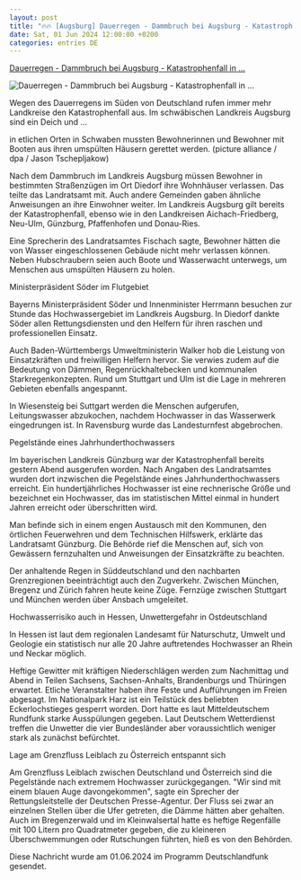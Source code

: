 ```yaml
---
layout: post
title: "🔥🔥 [Augsburg] Dauerregen - Dammbruch bei Augsburg - Katastrophenfall in ..."
date: Sat, 01 Jun 2024 12:00:00 +0200
categories: entries DE
---
```

[Dauerregen - Dammbruch bei Augsburg - Katastrophenfall in ...](https://www.deutschlandfunk.de/dammbruch-bei-augsburg-katastrophenfall-in-mehreren-sueddeutschen-landkreisen-100.html)

![Dauerregen - Dammbruch bei Augsburg - Katastrophenfall in ...](https://bilder.deutschlandfunk.de/17/8f/23/7d/178f237d-44c2-472d-810e-ff6f3e228433/feuerwehr-102-1920x1080.jpg)

Wegen des Dauerregens im Süden von Deutschland rufen immer mehr Landkreise den Katastrophenfall aus. Im schwäbischen Landkreis Augsburg sind ein Deich und ...

in etlichen Orten in Schwaben mussten Bewohnerinnen und Bewohner mit Booten aus ihren umspülten Häusern gerettet werden. (picture alliance / dpa / Jason Tschepljakow)

Nach dem Dammbruch im Landkreis Augsburg müssen Bewohner in bestimmten Straßenzügen im Ort Diedorf ihre Wohnhäuser verlassen. Das teilte das Landratsamt mit. Auch andere Gemeinden gaben ähnliche Anweisungen an ihre Einwohner weiter. Im Landkreis Augsburg gilt bereits der Katastrophenfall, ebenso wie in den Landkreisen Aichach-Friedberg, Neu-Ulm, Günzburg, Pfaffenhofen und Donau-Ries.

Eine Sprecherin des Landratsamtes Fischach sagte, Bewohner hätten die von Wasser eingeschlossenen Gebäude nicht mehr verlassen können. Neben Hubschraubern seien auch Boote und Wasserwacht unterwegs, um Menschen aus umspülten Häusern zu holen.

Ministerpräsident Söder im Flutgebiet

Bayerns Ministerpräsident Söder und Innenminister Herrmann besuchen zur Stunde das Hochwassergebiet im Landkreis Augsburg. In Diedorf dankte Söder allen Rettungsdiensten und den Helfern für ihren raschen und professionellen Einsatz.

Auch Baden-Württembergs Umweltministerin Walker hob die Leistung von Einsatzkräften und freiwilligen Helfern hervor. Sie verwies zudem auf die Bedeutung von Dämmen, Regenrückhaltebecken und kommunalen Starkregenkonzepten. Rund um Stuttgart und Ulm ist die Lage in mehreren Gebieten ebenfalls angespannt.

In Wiesensteig bei Suttgart werden die Menschen aufgerufen, Leitungswasser abzukochen, nachdem Hochwasser in das Wasserwerk eingedrungen ist. In Ravensburg wurde das Landesturnfest abgebrochen.

Pegelstände eines Jahrhunderthochwassers

Im bayerischen Landkreis Günzburg war der Katastrophenfall bereits gestern Abend ausgerufen worden. Nach Angaben des Landratsamtes wurden dort inzwischen die Pegelstände eines Jahrhunderthochwassers erreicht. Ein hundertjährliches Hochwasser ist eine rechnerische Größe und bezeichnet ein Hochwasser, das im statistischen Mittel einmal in hundert Jahren erreicht oder überschritten wird.

Man befinde sich in einem engen Austausch mit den Kommunen, den örtlichen Feuerwehren und dem Technischen Hilfswerk, erklärte das Landratsamt Günzburg. Die Behörde rief die Menschen auf, sich von Gewässern fernzuhalten und Anweisungen der Einsatzkräfte zu beachten.

Der anhaltende Regen in Süddeutschland und den nachbarten Grenzregionen beeinträchtigt auch den Zugverkehr. Zwischen München, Bregenz und Zürich fahren heute keine Züge. Fernzüge zwischen Stuttgart und München werden über Ansbach umgeleitet.

Hochwasserrisiko auch in Hessen, Unwettergefahr in Ostdeutschland

In Hessen ist laut dem regionalen Landesamt für Naturschutz, Umwelt und Geologie ein statistisch nur alle 20 Jahre auftretendes Hochwasser an Rhein und Neckar möglich.

Heftige Gewitter mit kräftigen Niederschlägen werden zum Nachmittag und Abend in Teilen Sachsens, Sachsen-Anhalts, Brandenburgs und Thüringen erwartet. Etliche Veranstalter haben ihre Feste und Aufführungen im Freien abgesagt. Im Nationalpark Harz ist ein Teilstück des beliebten Eckerlochstieges gesperrt worden. Dort hatte es laut Mitteldeutschem Rundfunk starke Ausspülungen gegeben. Laut Deutschem Wetterdienst treffen die Unwetter die vier Bundesländer aber voraussichtlich weniger stark als zunächst befürchtet.

Lage am Grenzfluss Leiblach zu Österreich entspannt sich

Am Grenzfluss Leiblach zwischen Deutschland und Österreich sind die Pegelstände nach extremem Hochwasser zurückgegangen. "Wir sind mit einem blauen Auge davongekommen", sagte ein Sprecher der Rettungsleitstelle der Deutschen Presse-Agentur. Der Fluss sei zwar an einzelnen Stellen über die Ufer getreten, die Dämme hätten aber gehalten. Auch im Bregenzerwald und im Kleinwalsertal hatte es heftige Regenfälle mit 100 Litern pro Quadratmeter gegeben, die zu kleineren Überschwemmungen oder Rutschungen führten, hieß es von den Behörden.

Diese Nachricht wurde am 01.06.2024 im Programm Deutschlandfunk gesendet.

